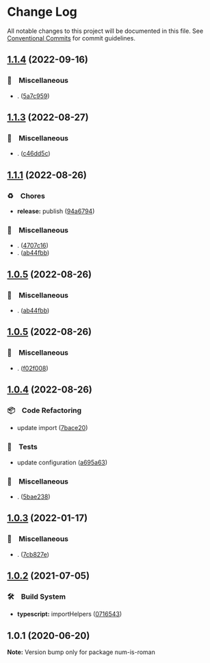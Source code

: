 # Change Log

All notable changes to this project will be documented in this file.
See [Conventional Commits](https://conventionalcommits.org) for commit guidelines.

## [1.1.4](https://github.com/bluelovers/ws-string/compare/num-is-roman@1.1.3...num-is-roman@1.1.4) (2022-09-16)



### 🔖　Miscellaneous

* . ([5a7c959](https://github.com/bluelovers/ws-string/commit/5a7c9593ae906b55bbd7923122e804436a5736b9))



## [1.1.3](https://github.com/bluelovers/ws-string/compare/num-is-roman@1.1.1...num-is-roman@1.1.3) (2022-08-27)



### 🔖　Miscellaneous

* . ([c46dd5c](https://github.com/bluelovers/ws-string/commit/c46dd5c282d6b6297c374f5e6983bc05a2a3914b))



## [1.1.1](https://github.com/bluelovers/ws-string/compare/num-is-roman@1.0.5...num-is-roman@1.1.1) (2022-08-26)



### ♻️　Chores

* **release:** publish ([94a6794](https://github.com/bluelovers/ws-string/commit/94a6794030893ceec691d20444d562f4579ba967))


### 🔖　Miscellaneous

* . ([4707c16](https://github.com/bluelovers/ws-string/commit/4707c16c334bbed7746cc7b4d612362ca91b4b6a))
* . ([ab44fbb](https://github.com/bluelovers/ws-string/commit/ab44fbb3afc8931caea68a1528c74a4e873b0731))



## [1.0.5](https://github.com/bluelovers/ws-string/compare/num-is-roman@1.0.5...num-is-roman@1.0.5) (2022-08-26)



### 🔖　Miscellaneous

* . ([ab44fbb](https://github.com/bluelovers/ws-string/commit/ab44fbb3afc8931caea68a1528c74a4e873b0731))



## [1.0.5](https://github.com/bluelovers/ws-string/compare/num-is-roman@1.0.4...num-is-roman@1.0.5) (2022-08-26)



### 🔖　Miscellaneous

* . ([f02f008](https://github.com/bluelovers/ws-string/commit/f02f0084480b8c21f85f55f1c0d5f0e0e86306dc))



## [1.0.4](https://github.com/bluelovers/ws-string/compare/num-is-roman@1.0.3...num-is-roman@1.0.4) (2022-08-26)



### 📦　Code Refactoring

* update import ([7bace20](https://github.com/bluelovers/ws-string/commit/7bace20f1efebf35b133e58e6dd107bb2ceeb562))


### 🚨　Tests

* update configuration ([a695a63](https://github.com/bluelovers/ws-string/commit/a695a63cafc1a89b5f86cdbeb4cf1295933c9039))


### 🔖　Miscellaneous

* . ([5bae238](https://github.com/bluelovers/ws-string/commit/5bae23820b5f8032d9715292c485ed3272909c36))



## [1.0.3](https://github.com/bluelovers/ws-string/compare/num-is-roman@1.0.2...num-is-roman@1.0.3) (2022-01-17)


### 🔖　Miscellaneous

* . ([7cb827e](https://github.com/bluelovers/ws-string/commit/7cb827e5dc146474f8385ba919eefb48824c1dc2))





## [1.0.2](https://github.com/bluelovers/ws-string/compare/num-is-roman@1.0.1...num-is-roman@1.0.2) (2021-07-05)


### 🛠　Build System

* **typescript:** importHelpers ([0716543](https://github.com/bluelovers/ws-string/commit/07165434bf3e251a31c4d27966ea53136e5bc2e0))





## 1.0.1 (2020-06-20)

**Note:** Version bump only for package num-is-roman
